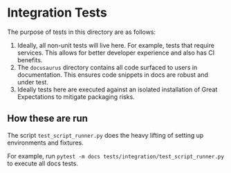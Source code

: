 # Integration Tests

The purpose of tests in this directory are as follows:

1. Ideally, all non-unit tests will live here.
For example, tests that require services.
This allows for better developer experience and also has CI benefits.
2. The `docusaurus` directory contains all code surfaced to users in documentation.
This ensures code snippets in docs are robust and under test.
3. Ideally tests here are executed against an isolated installation of Great Expectations to mitigate packaging risks.

## How these are run

The script `test_script_runner.py` does the heavy lifting of setting up environments and fixtures.

For example, run `pytest -m docs tests/integration/test_script_runner.py` to execute all docs tests.
